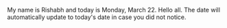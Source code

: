 My name is Rishabh and today is Monday, March 22. Hello all. The date will automatically update to today's date in case you did not notice.

